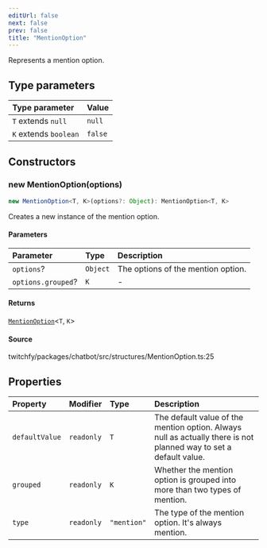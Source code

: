 ```yaml
---
editUrl: false
next: false
prev: false
title: "MentionOption"
---
```


Represents a mention option.

## Type parameters

| Type parameter | Value |
| :------ | :------ |
| `T` extends `null` | `null` |
| `K` extends `boolean` | `false` |

## Constructors

### new MentionOption(options)

```ts
new MentionOption<T, K>(options?: Object): MentionOption<T, K>
```

Creates a new instance of the mention option.

#### Parameters

| Parameter | Type | Description |
| :------ | :------ | :------ |
| `options`? | `Object` | The options of the mention option. |
| `options.grouped`? | `K` | - |

#### Returns

[`MentionOption`](/api/chatbot/classes/mentionoption/)\<`T`, `K`\>

#### Source

twitchfy/packages/chatbot/src/structures/MentionOption.ts:25

## Properties

| Property | Modifier | Type | Description |
| :------ | :------ | :------ | :------ |
| `defaultValue` | `readonly` | `T` | The default value of the mention option. Always null as actually there is not planned way to set a default value. |
| `grouped` | `readonly` | `K` | Whether the mention option is grouped into more than two types of mention. |
| `type` | `readonly` | `"mention"` | The type of the mention option. It's always mention. |
